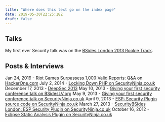 ```yaml
---
title: "Where does this text go on the index page"
date: 2019-05-30T22:25:18Z
draft: false 
---
```


## Talks

My first ever Security talk was on the [BSides London 2013 Rookie Track](https://www.securitybsides.org.uk/April2013/rookies.html).

## Posts & Interviews

Jan 24, 2019 - [Riot Games Surpassess 1,000 Valid Reports: Q&A on HackerOne.com](https://www.hackerone.com/blog/Riot-Games-Surpasses-1000-Valid-Reports-QA)
July 2, 2014 - [Locking Down PHP on SecurityNinja.co.uk](https://web.archive.org/web/20160103145211/https://www.securityninja.co.uk/application-security/locking-down-php/)
December 17, 2013 - [DeepSec 2013](https://web.archive.org/web/20160103145745/https://www.securityninja.co.uk/hacking/deepsec-2013/)
May 10, 2013 - [Giving your first security conference talk on BSidesLV.org](https://archive.bsideslv.org/2017/a-bsides-london-rookie-track-mentee-offers-tips-and-personal-insight-from-his-first-talk/index.html)
May 9, 2013 - [Giving your first security conference talk on SecurityNinja.co.uk](https://web.archive.org/web/20150403045833/http://www.securityninja.co.uk/ninja-news-and-updates/giving-your-first-security-conference-talk/)
April 9, 2013 - [ESP: Security Plugin source code on SecurityNinja.co.uk](https://web.archive.org/web/20160605083941/https://www.securityninja.co.uk/application-security/esp-security-plugin-source-code/)
March 27, 2013 - [SecurityBSides London: ESP Security Plugin on SecurityNinja.co.uk](https://web.archive.org/web/20160408051804/https://www.securityninja.co.uk/application-security/securitybsides-london-esp-security-plugin/)
October 16, 2012 - [Eclipse Static Analysis Plugin on SecurityNinja.co.uk
](https://web.archive.org/web/20150416234441/http://www.securityninja.co.uk/application-security/eclipse-static-analysis-plugin/)

